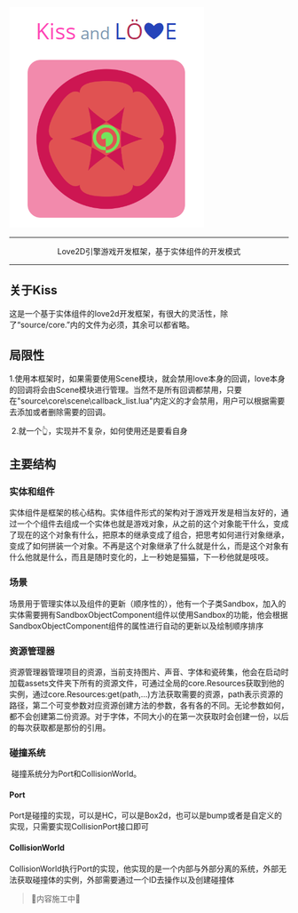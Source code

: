 ![](icon2.png)



------

<center>Love2D引擎游戏开发框架，基于实体组件的开发模式</center>

------



## 关于Kiss

​        这是一个基于实体组件的love2d开发框架，有很大的灵活性，除了“source/core.”内的文件为必须，其余可以都省略。

 ## 局限性

​        1.使用本框架时，如果需要使用Scene模块，就会禁用love本身的回调，love本身的回调将会由Scene模块进行管理。当然不是所有回调都禁用，只要在"source\core\scene\callback_list.lua"内定义的才会禁用，用户可以根据需要去添加或者删除需要的回调。

​        2.就一个👆，实现并不复杂，如何使用还是要看自身

## 主要结构

### 实体和组件

​        实体组件是框架的核心结构。实体组件形式的架构对于游戏开发是相当友好的，通过一个个组件去组成一个实体也就是游戏对象，从之前的这个对象能干什么，变成了现在的这个对象有什么，把原本的继承变成了组合，把思考如何进行对象继承，变成了如何拼装一个对象。不再是这个对象继承了什么就是什么，而是这个对象有什么他就是什么，而且是随时变化的，上一秒她是猫猫，下一秒他就是吱吱。

### 场景

​        场景用于管理实体以及组件的更新（顺序性的），他有一个子类Sandbox，加入的实体需要拥有SandboxObjectComponent组件以使用Sandbox的功能，他会根据SandboxObjectComponent组件的属性进行自动的更新以及绘制顺序排序

### 资源管理器

​        资源管理器管理项目的资源，当前支持图片、声音、字体和瓷砖集，他会在启动时加载assets文件夹下所有的资源文件，可通过全局的core.Resources获取到他的实例，通过core.Resources:get(path,...)方法获取需要的资源，path表示资源的路径，第二个可变参数对应资源创建方法的参数，各有各的不同。无论参数如何，都不会创建第二份资源。对于字体，不同大小的在第一次获取时会创建一份，以后的每次获取都是那份的引用。

### 碰撞系统

​        碰撞系统分为Port和CollisionWorld。

#### Port

​        Port是碰撞的实现，可以是HC，可以是Box2d，也可以是bump或者是自定义的实现，只需要实现CollisionPort接口即可

#### CollisionWorld

​        CollisionWorld执行Port的实现，他实现的是一个内部与外部分离的系统，外部无法获取碰撞体的实例，外部需要通过一个ID去操作以及创建碰撞体



> 🔨内容施工中🚧